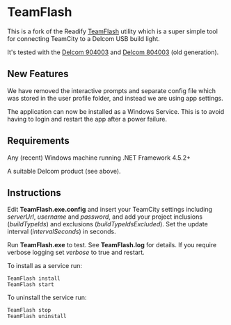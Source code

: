 # TeamFlash

This is a fork of the Readify [TeamFlash](https://github.com/Readify/TeamFlash) utility which is a super simple tool for connecting TeamCity to a Delcom USB build light.

It's tested with the [Delcom 904003](http://www.delcomproducts.com/productdetails.asp?productnum=904003) and [Delcom 804003](http://www.delcomproducts.com/productdetails.asp?productnum=804003) (old generation).

## New Features
We have removed the interactive prompts and separate config file which was stored in the user profile folder, and instead we are using app settings.

The application can now be installed as a Windows Service. This is to avoid having to login and restart the app after a power failure.

## Requirements
Any (recent) Windows machine running .NET Framework 4.5.2+

A suitable Delcom product (see above).

## Instructions
Edit **TeamFlash.exe.config** and insert your TeamCity settings including _serverUrl_, _username_ and _password_, and add your project inclusions (_buildTypeIds_) and exclusions (_buildTypeIdsExcluded_). Set the update interval (_intervalSeconds_) in seconds.

Run **TeamFlash.exe** to test. See **TeamFlash.log** for details. If you require verbose logging set _verbose_ to true and restart.

To install as a service run:

```
TeamFlash install
TeamFlash start
```

To uninstall the service run:

```
TeamFlash stop
TeamFlash uninstall
```
